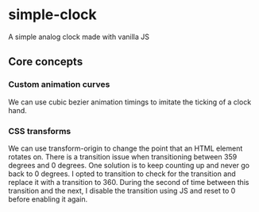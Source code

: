 # simple-clock
A simple analog clock made with vanilla JS

## Core concepts

### Custom animation curves

We can use cubic bezier animation timings to imitate the ticking of a clock hand.

### CSS transforms

We can use transform-origin to change the point that an HTML element rotates on. There is a transition issue when transitioning between
359 degrees and 0 degrees. One solution is to keep counting up and never go back to 0 degrees. I opted to transition to check for the
transition and replace it with a transition to 360. During the second of time between this transition and the next, I disable the 
transition using JS and reset to 0 before enabling it again.
